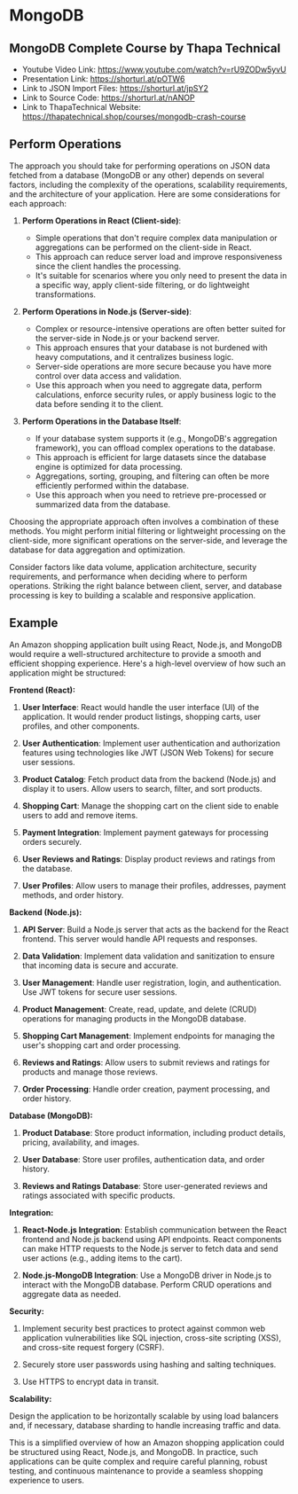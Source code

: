 # MongoDB

## MongoDB Complete Course by Thapa Technical

- Youtube Video Link: https://www.youtube.com/watch?v=rU9ZODw5yvU
- Presentation Link: https://shorturl.at/pOTW6
- Link to JSON Import Files: https://shorturl.at/jpSY2
- Link to Source Code: https://shorturl.at/nANOP
- Link to ThapaTechnical Website: https://thapatechnical.shop/courses/mongodb-crash-course

## Perform Operations

The approach you should take for performing operations on JSON data fetched from a database (MongoDB or any other) depends on several factors, including the complexity of the operations, scalability requirements, and the architecture of your application. Here are some considerations for each approach:

1. **Perform Operations in React (Client-side)**:
   - Simple operations that don't require complex data manipulation or aggregations can be performed on the client-side in React.
   - This approach can reduce server load and improve responsiveness since the client handles the processing.
   - It's suitable for scenarios where you only need to present the data in a specific way, apply client-side filtering, or do lightweight transformations.

2. **Perform Operations in Node.js (Server-side)**:
   - Complex or resource-intensive operations are often better suited for the server-side in Node.js or your backend server.
   - This approach ensures that your database is not burdened with heavy computations, and it centralizes business logic.
   - Server-side operations are more secure because you have more control over data access and validation.
   - Use this approach when you need to aggregate data, perform calculations, enforce security rules, or apply business logic to the data before sending it to the client.

3. **Perform Operations in the Database Itself**:
   - If your database system supports it (e.g., MongoDB's aggregation framework), you can offload complex operations to the database.
   - This approach is efficient for large datasets since the database engine is optimized for data processing.
   - Aggregations, sorting, grouping, and filtering can often be more efficiently performed within the database.
   - Use this approach when you need to retrieve pre-processed or summarized data from the database.

Choosing the appropriate approach often involves a combination of these methods. You might perform initial filtering or lightweight processing on the client-side, more significant operations on the server-side, and leverage the database for data aggregation and optimization.

Consider factors like data volume, application architecture, security requirements, and performance when deciding where to perform operations. Striking the right balance between client, server, and database processing is key to building a scalable and responsive application.

## Example

An Amazon shopping application built using React, Node.js, and MongoDB would require a well-structured architecture to provide a smooth and efficient shopping experience. Here's a high-level overview of how such an application might be structured:

**Frontend (React):**

1. **User Interface**: React would handle the user interface (UI) of the application. It would render product listings, shopping carts, user profiles, and other components.

2. **User Authentication**: Implement user authentication and authorization features using technologies like JWT (JSON Web Tokens) for secure user sessions.

3. **Product Catalog**: Fetch product data from the backend (Node.js) and display it to users. Allow users to search, filter, and sort products.

4. **Shopping Cart**: Manage the shopping cart on the client side to enable users to add and remove items.

5. **Payment Integration**: Implement payment gateways for processing orders securely.

6. **User Reviews and Ratings**: Display product reviews and ratings from the database.

7. **User Profiles**: Allow users to manage their profiles, addresses, payment methods, and order history.

**Backend (Node.js):**

1. **API Server**: Build a Node.js server that acts as the backend for the React frontend. This server would handle API requests and responses.

2. **Data Validation**: Implement data validation and sanitization to ensure that incoming data is secure and accurate.

3. **User Management**: Handle user registration, login, and authentication. Use JWT tokens for secure user sessions.

4. **Product Management**: Create, read, update, and delete (CRUD) operations for managing products in the MongoDB database.

5. **Shopping Cart Management**: Implement endpoints for managing the user's shopping cart and order processing.

6. **Reviews and Ratings**: Allow users to submit reviews and ratings for products and manage those reviews.

7. **Order Processing**: Handle order creation, payment processing, and order history.

**Database (MongoDB):**

1. **Product Database**: Store product information, including product details, pricing, availability, and images.

2. **User Database**: Store user profiles, authentication data, and order history.

3. **Reviews and Ratings Database**: Store user-generated reviews and ratings associated with specific products.

**Integration:**

1. **React-Node.js Integration**: Establish communication between the React frontend and Node.js backend using API endpoints. React components can make HTTP requests to the Node.js server to fetch data and send user actions (e.g., adding items to the cart).

2. **Node.js-MongoDB Integration**: Use a MongoDB driver in Node.js to interact with the MongoDB database. Perform CRUD operations and aggregate data as needed.

**Security:**

1. Implement security best practices to protect against common web application vulnerabilities like SQL injection, cross-site scripting (XSS), and cross-site request forgery (CSRF).

2. Securely store user passwords using hashing and salting techniques.

3. Use HTTPS to encrypt data in transit.

**Scalability:**

Design the application to be horizontally scalable by using load balancers and, if necessary, database sharding to handle increasing traffic and data.

This is a simplified overview of how an Amazon shopping application could be structured using React, Node.js, and MongoDB. In practice, such applications can be quite complex and require careful planning, robust testing, and continuous maintenance to provide a seamless shopping experience to users.